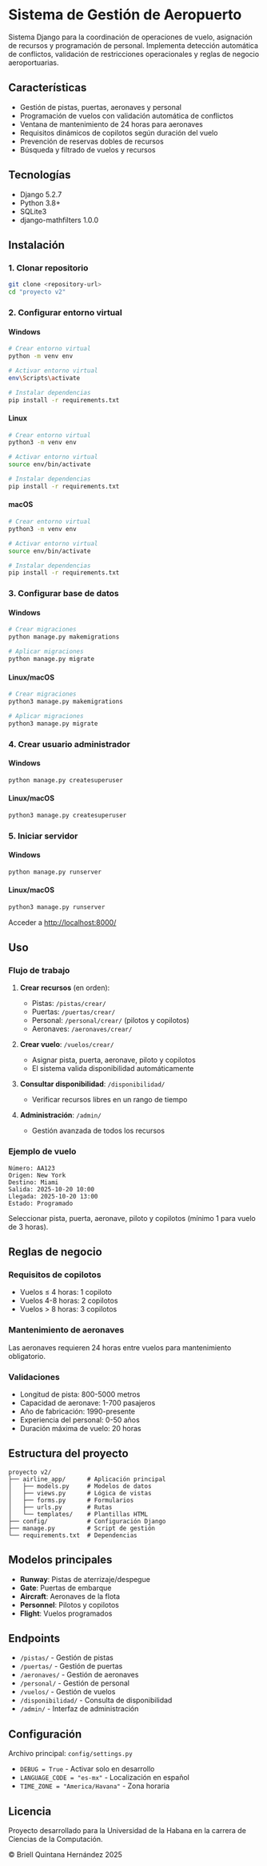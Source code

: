 # Sistema de Gestión de Aeropuerto

Sistema Django para la coordinación de operaciones de vuelo, asignación de recursos y programación de personal. Implementa detección automática de conflictos, validación de restricciones operacionales y reglas de negocio aeroportuarias.

## Características

- Gestión de pistas, puertas, aeronaves y personal
- Programación de vuelos con validación automática de conflictos
- Ventana de mantenimiento de 24 horas para aeronaves
- Requisitos dinámicos de copilotos según duración del vuelo
- Prevención de reservas dobles de recursos
- Búsqueda y filtrado de vuelos y recursos

## Tecnologías

- Django 5.2.7
- Python 3.8+
- SQLite3
- django-mathfilters 1.0.0

## Instalación

### 1. Clonar repositorio

```bash
git clone <repository-url>
cd "proyecto v2"
```

### 2. Configurar entorno virtual

#### Windows

```bash
# Crear entorno virtual
python -m venv env

# Activar entorno virtual
env\Scripts\activate

# Instalar dependencias
pip install -r requirements.txt
```

#### Linux

```bash
# Crear entorno virtual
python3 -m venv env

# Activar entorno virtual
source env/bin/activate

# Instalar dependencias
pip install -r requirements.txt
```

#### macOS

```bash
# Crear entorno virtual
python3 -m venv env

# Activar entorno virtual
source env/bin/activate

# Instalar dependencias
pip install -r requirements.txt
```

### 3. Configurar base de datos

#### Windows

```bash
# Crear migraciones
python manage.py makemigrations

# Aplicar migraciones
python manage.py migrate
```

#### Linux/macOS

```bash
# Crear migraciones
python3 manage.py makemigrations

# Aplicar migraciones
python3 manage.py migrate
```

### 4. Crear usuario administrador

#### Windows

```bash
python manage.py createsuperuser
```

#### Linux/macOS

```bash
python3 manage.py createsuperuser
```

### 5. Iniciar servidor

#### Windows

```bash
python manage.py runserver
```

#### Linux/macOS

```bash
python3 manage.py runserver
```

Acceder a [http://localhost:8000/](http://localhost:8000/)

## Uso

### Flujo de trabajo

1. **Crear recursos** (en orden):

   - Pistas: `/pistas/crear/`
   - Puertas: `/puertas/crear/`
   - Personal: `/personal/crear/` (pilotos y copilotos)
   - Aeronaves: `/aeronaves/crear/`

2. **Crear vuelo**: `/vuelos/crear/`

   - Asignar pista, puerta, aeronave, piloto y copilotos
   - El sistema valida disponibilidad automáticamente

3. **Consultar disponibilidad**: `/disponibilidad/`

   - Verificar recursos libres en un rango de tiempo

4. **Administración**: `/admin/`
   - Gestión avanzada de todos los recursos

### Ejemplo de vuelo

```text
Número: AA123
Origen: New York
Destino: Miami
Salida: 2025-10-20 10:00
Llegada: 2025-10-20 13:00
Estado: Programado
```

Seleccionar pista, puerta, aeronave, piloto y copilotos (mínimo 1 para vuelo de 3 horas).

## Reglas de negocio

### Requisitos de copilotos

- Vuelos ≤ 4 horas: 1 copiloto
- Vuelos 4-8 horas: 2 copilotos
- Vuelos > 8 horas: 3 copilotos

### Mantenimiento de aeronaves

Las aeronaves requieren 24 horas entre vuelos para mantenimiento obligatorio.

### Validaciones

- Longitud de pista: 800-5000 metros
- Capacidad de aeronave: 1-700 pasajeros
- Año de fabricación: 1990-presente
- Experiencia del personal: 0-50 años
- Duración máxima de vuelo: 20 horas

## Estructura del proyecto

```text
proyecto v2/
├── airline_app/      # Aplicación principal
│   ├── models.py     # Modelos de datos
│   ├── views.py      # Lógica de vistas
│   ├── forms.py      # Formularios
│   ├── urls.py       # Rutas
│   └── templates/    # Plantillas HTML
├── config/           # Configuración Django
├── manage.py         # Script de gestión
└── requirements.txt  # Dependencias
```

## Modelos principales

- **Runway**: Pistas de aterrizaje/despegue
- **Gate**: Puertas de embarque
- **Aircraft**: Aeronaves de la flota
- **Personnel**: Pilotos y copilotos
- **Flight**: Vuelos programados

## Endpoints

- `/pistas/` - Gestión de pistas
- `/puertas/` - Gestión de puertas
- `/aeronaves/` - Gestión de aeronaves
- `/personal/` - Gestión de personal
- `/vuelos/` - Gestión de vuelos
- `/disponibilidad/` - Consulta de disponibilidad
- `/admin/` - Interfaz de administración

## Configuración

Archivo principal: `config/settings.py`

- `DEBUG = True` - Activar solo en desarrollo
- `LANGUAGE_CODE = "es-mx"` - Localización en español
- `TIME_ZONE = "America/Havana"` - Zona horaria

## Licencia

Proyecto desarrollado para la Universidad de la Habana en la carrera de Ciencias de la Computación.

© Briell Quintana Hernández 2025
